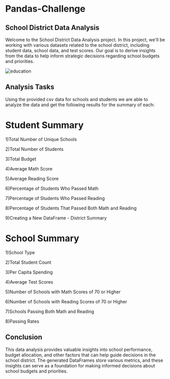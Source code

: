 # Pandas-Challenge

## School District Data Analysis
Welcome to the School District Data Analysis project. In this project, we'll be working with various datasets related to the school district, including student data, school data, and test scores. Our goal is to derive insights from the data to help inform strategic decisions regarding school budgets and priorities.

![education](https://github.com/Sntsjrg/Pandas-Challenge/assets/143827707/b6d5ba32-5d3c-4cff-bde0-dd6816a09839)

## Analysis Tasks
Using the provided csv data for schools and students we are able to analyze the data and get the following results for the summary of each:

# Student Summary
 1)Total Number of Unique Schools
 
 2)Total Number of Students
 
 3)Total Budget
 
 4)Average Math Score
 
 5)Average Reading Score
 
 6)Percentage of Students Who Passed Math
 
 7)Percentage of Students Who Passed Reading
 
 8)Percentage of Students That Passed Both Math and Reading
 
 9)Creating a New DataFrame - District Summary

# School Summary
 1)School Type
 
 2)Total Student Count
 
 3)Per Capita Spending
 
 4)Average Test Scores
 
 5)Number of Schools with Math Scores of 70 or Higher
 
 6)Number of Schools with Reading Scores of 70 or Higher
 
 7)Schools Passing Both Math and Reading
 
 8)Passing Rates


## Conclusion
This data analysis provides valuable insights into school performance, budget allocation, and other factors that can help guide decisions in the school district. The generated DataFrames store various metrics, and these insights can serve as a foundation for making informed decisions about school budgets and priorities.
